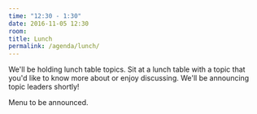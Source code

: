 ```yaml
---
time: "12:30 - 1:30"
date: 2016-11-05 12:30
room:
title: Lunch
permalink: /agenda/lunch/
---
```


We'll be holding lunch table topics. Sit at a lunch table with a topic that you'd like to know more about or enjoy discussing. We'll be announcing topic leaders shortly!

Menu to be announced.